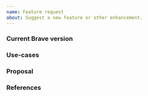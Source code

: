 ```yaml
---
name: Feature request
about: Suggest a new feature or other enhancement.
---
```


### Current Brave version
<!--For installed build, please copy Brave, Revision and OS from brave://version and paste here. If building from source please mention it along with brave://version details-->


### Use-cases
<!-- In order to properly evaluate a feature request, it is necessary to understand the use-cases for it. Please describe below the end goal you are trying to achieve that has led you to request this feature. -->


### Proposal
<!-- If you have any idea on how it could be addressed, please note it below: -->


### References
<!-- Are there any other GitHub issues, whether open or closed, that are related to the problem you've described above or to the suggested solution? If so, please add them bellow: -->
